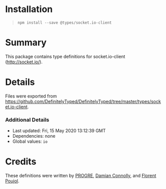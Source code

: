 # Installation
> `npm install --save @types/socket.io-client`

# Summary
This package contains type definitions for socket.io-client (http://socket.io/).

# Details
Files were exported from https://github.com/DefinitelyTyped/DefinitelyTyped/tree/master/types/socket.io-client.

### Additional Details
 * Last updated: Fri, 15 May 2020 13:12:39 GMT
 * Dependencies: none
 * Global values: `io`

# Credits
These definitions were written by [PROGRE](https://github.com/progre), [Damian Connolly](https://github.com/divillysausages), and [Florent Poujol](https://github.com/florentpoujol).
